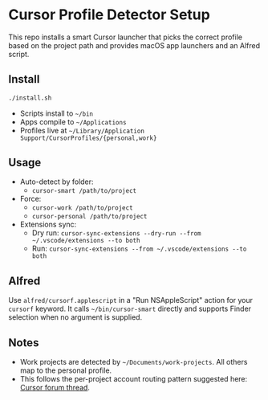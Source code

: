 # Cursor Profile Detector Setup

This repo installs a smart Cursor launcher that picks the correct profile based on the project path and provides macOS app launchers and an Alfred script.

## Install

```bash
./install.sh
```

- Scripts install to `~/bin`
- Apps compile to `~/Applications`
- Profiles live at `~/Library/Application Support/CursorProfiles/{personal,work}`

## Usage

- Auto-detect by folder:
  - `cursor-smart /path/to/project`
- Force:
  - `cursor-work /path/to/project`
  - `cursor-personal /path/to/project`
- Extensions sync:
  - Dry run: `cursor-sync-extensions --dry-run --from ~/.vscode/extensions --to both`
  - Run: `cursor-sync-extensions --from ~/.vscode/extensions --to both`

## Alfred

Use `alfred/cursorf.applescript` in a "Run NSAppleScript" action for your `cursorf` keyword.
It calls `~/bin/cursor-smart` directly and supports Finder selection when no argument is supplied.

## Notes

- Work projects are detected by `~/Documents/work-projects`. All others map to the personal profile.
- This follows the per-project account routing pattern suggested here: [Cursor forum thread](https://forum.cursor.com/t/multi-account-support-with-project-level-assignment/102865/4).
